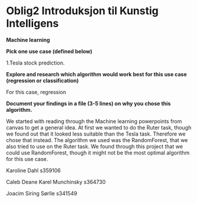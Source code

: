 # Oblig2 Introduksjon til Kunstig Intelligens

**Machine learning**

**Pick one use case (defined below)**

  1.Tesla stock prediction.
  
**Explore and research which algorithm would work best for this use case (regression or classification)**

  For this case, regression
  
**Document your findings in a file (3-5 lines) on why you chose this algorithm.**

  We started with reading through the Machine learning powerpoints from canvas to get a general idea. At first we wanted to do the Ruter task, though we found out that it looked less suitable than the Tesla task.     Therefore we chose that instead. The algorithm we used was the RandomForest, that we also tried to use on the Ruter task. 
  We found through this project that we could use RandomForest, though it might not be the most optimal algorithm for this use case.


Karoline Dahl s359106

Caleb Deane Karel Munchinsky s364730 

Joacim Siring Sørlle s341549
